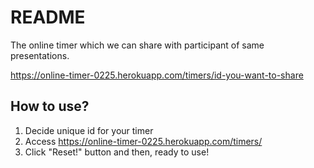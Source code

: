# README

The online timer which we can share with participant of same presentations.

https://online-timer-0225.herokuapp.com/timers/id-you-want-to-share

## How to use?

1. Decide unique id for your timer
2. Access https://online-timer-0225.herokuapp.com/timers/<id>
3. Click "Reset!" button and then, ready to use!
